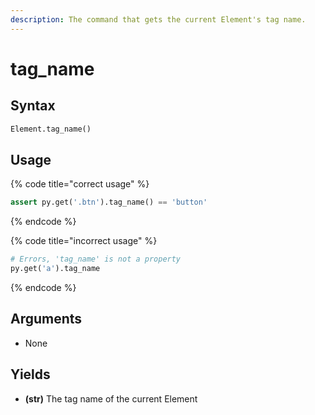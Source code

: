 ```yaml
---
description: The command that gets the current Element's tag name.
---
```


# tag\_name

## Syntax

```python
Element.tag_name()
```

## Usage

{% code title="correct usage" %}
```python
assert py.get('.btn').tag_name() == 'button'
```
{% endcode %}

{% code title="incorrect usage" %}
```python
# Errors, 'tag_name' is not a property
py.get('a').tag_name
```
{% endcode %}

## Arguments

* None

## Yields

* **\(str\)** The tag name of the current Element


